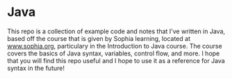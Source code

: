 # Java

This repo is a collection of example code and notes that I've written in Java, based off the course that is given by 
Sophia learning, located at www.sophia.org, particulary in the Introduction to Java course. The course covers the basics of Java syntax, variables, control flow, and more. I hope that you will find this repo useful and I hope to use it as a reference for Java syntax in the future!
